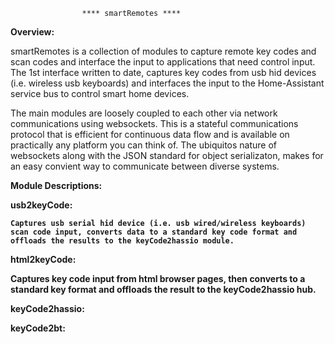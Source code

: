                     **** smartRemotes ****

<b>Overview:</b>

smartRemotes is a collection of modules to capture remote key codes and scan codes and interface the input to applications that need control input. The 1st interface written to date, captures key codes from usb hid devices (i.e. wireless usb keyboards) and interfaces the input to the Home-Assistant service bus to control smart home devices.

The main modules are loosely coupled to each other via network communications using websockets. This is a stateful communications protocol that is efficient for continuous data flow and is available on practically any platform you can think of. The ubiquitos nature of websockets along with the JSON standard for object serializaton, makes for an easy convient way to communicate between diverse systems.

<b>Module Descriptions:</b>
    
  <b>usb2keyCode:<b>

    Captures usb serial hid device (i.e. usb wired/wireless keyboards) scan code input, converts data to a standard key code format and offloads the results to the keyCode2hassio module. 
    
<b>html2keyCode:</b>

Captures key code input from html browser pages, then converts to a standard key format and offloads the result to the keyCode2hassio hub.
    
<b>keyCode2hassio:</b>
    
<b>keyCode2bt:</b>
 
